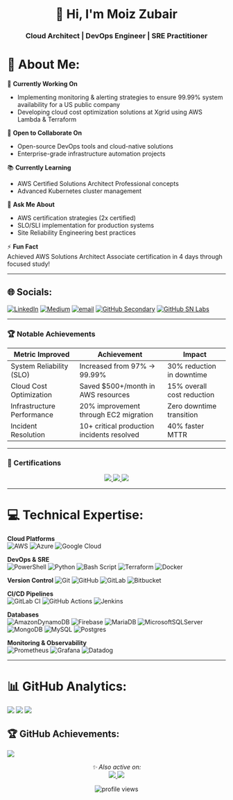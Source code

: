 <h1 align="center">👋 Hi, I'm Moiz Zubair</h1>
<h3 align="center">Cloud Architect | DevOps Engineer | SRE Practitioner</h3>


# 💫 About Me:
🔭 **Currently Working On**  
- Implementing monitoring & alerting strategies to ensure 99.99% system availability for a US public company  
- Developing cloud cost optimization solutions at Xgrid using AWS Lambda & Terraform  

🤝 **Open to Collaborate On**  
- Open-source DevOps tools and cloud-native solutions  
- Enterprise-grade infrastructure automation projects  

📚 **Currently Learning**  
- AWS Certified Solutions Architect Professional concepts  
- Advanced Kubernetes cluster management  

💬 **Ask Me About**  
- AWS certification strategies (2x certified)  
- SLO/SLI implementation for production systems  
- Site Reliability Engineering best practices  

⚡ **Fun Fact**  
Achieved AWS Solutions Architect Associate certification in 4 days through focused study!

---

## 🌐 Socials:
[![LinkedIn](https://img.shields.io/badge/LinkedIn-%230077B5.svg?logo=linkedin&logoColor=white)](https://linkedin.com/in/moizzubair) 
[![Medium](https://img.shields.io/badge/Medium-12100E?logo=medium&logoColor=white)](https://medium.com/@mzubair132909) 
[![email](https://img.shields.io/badge/Email-D14836?logo=gmail&logoColor=white)](mailto:mzubair132909@gmail.com) 
[![GitHub Secondary](https://img.shields.io/badge/GitHub-Moiz_0786-%23181717?style=flat&logo=github)](https://github.com/Moiz-0786)
[![GitHub SN Labs](https://img.shields.io/badge/GitHub-SN_Labs-%23181717?style=flat&logo=github)](https://github.com/moiz-zubair_snlabs)

---

### 🏆 Notable Achievements

<div align="center">
  
| **Metric Improved**          | **Achievement**                               | **Impact**                          |
|------------------------------|-----------------------------------------------|-------------------------------------|
| System Reliability (SLO)     | Increased from 97% → 99.99%                   | 30% reduction in downtime           |
| Cloud Cost Optimization      | Saved $500+/month in AWS resources            | 15% overall cost reduction           |
| Infrastructure Performance   | 20% improvement through EC2 migration         | Zero downtime transition            |
| Incident Resolution          | 10+ critical production incidents resolved    | 40% faster MTTR                     |

</div>

---

### 📜 Certifications

<p align="center">
  <a href="https://www.credly.com/users/moiz-zubair">
    <img src="https://img.shields.io/badge/AWS-Solutions_Architect-FF9900?style=for-the-badge&logo=amazon-aws&logoColor=white"/>
    <img src="https://img.shields.io/badge/GCP-Associate_Engineer-4285F4?style=for-the-badge&logo=google-cloud&logoColor=white"/>
    <img src="https://img.shields.io/badge/AWS-Cloud_Practitioner-FF9900?style=for-the-badge&logo=amazon-aws&logoColor=white"/>
  </a>
</p>

---

# 💻 Technical Expertise:
**Cloud Platforms**  
![AWS](https://img.shields.io/badge/AWS-%23FF9900.svg?style=for-the-badge&logo=amazon-aws&logoColor=white) 
![Azure](https://img.shields.io/badge/azure-%230072C6.svg?style=for-the-badge&logo=microsoftazure&logoColor=white) 
![Google Cloud](https://img.shields.io/badge/GoogleCloud-%234285F4.svg?style=for-the-badge&logo=google-cloud&logoColor=white)

**DevOps & SRE**  
![PowerShell](https://img.shields.io/badge/PowerShell-%235391FE.svg?style=for-the-badge&logo=powershell&logoColor=white) 
![Python](https://img.shields.io/badge/python-3670A0?style=for-the-badge&logo=python&logoColor=ffdd54)
![Bash Script](https://img.shields.io/badge/bash_script-%23121011.svg?style=for-the-badge&logo=gnu-bash&logoColor=white)
![Terraform](https://img.shields.io/badge/terraform-%235835CC.svg?style=for-the-badge&logo=terraform&logoColor=white)
![Docker](https://img.shields.io/badge/docker-%230db7ed.svg?style=for-the-badge&logo=docker&logoColor=white) 

**Version Control**
![Git](https://img.shields.io/badge/git-%23F05033.svg?style=for-the-badge&logo=git&logoColor=white) 
![GitHub](https://img.shields.io/badge/github-%23121011.svg?style=for-the-badge&logo=github&logoColor=white) 
![GitLab](https://img.shields.io/badge/gitlab-%23181717.svg?style=for-the-badge&logo=gitlab&logoColor=white) 
![Bitbucket](https://img.shields.io/badge/bitbucket-%230047B3.svg?style=for-the-badge&logo=bitbucket&logoColor=white) 

**CI/CD Pipelines**  
![GitLab CI](https://img.shields.io/badge/gitlab%20CI-%23181717.svg?style=for-the-badge&logo=gitlab&logoColor=white) 
![GitHub Actions](https://img.shields.io/badge/github%20actions-%232671E5.svg?style=for-the-badge&logo=githubactions&logoColor=white) 
![Jenkins](https://img.shields.io/badge/jenkins-%232C5263.svg?style=for-the-badge&logo=jenkins&logoColor=white) 

**Databases**  
![AmazonDynamoDB](https://img.shields.io/badge/Amazon%20DynamoDB-4053D6?style=for-the-badge&logo=Amazon%20DynamoDB&logoColor=white) 
![Firebase](https://img.shields.io/badge/firebase-a08021?style=for-the-badge&logo=firebase&logoColor=ffcd34) 
![MariaDB](https://img.shields.io/badge/MariaDB-003545?style=for-the-badge&logo=mariadb&logoColor=white) 
![MicrosoftSQLServer](https://img.shields.io/badge/Microsoft%20SQL%20Server-CC2927?style=for-the-badge&logo=microsoft%20sql%20server&logoColor=white) 
![MongoDB](https://img.shields.io/badge/MongoDB-%234ea94b.svg?style=for-the-badge&logo=mongodb&logoColor=white) 
![MySQL](https://img.shields.io/badge/mysql-4479A1.svg?style=for-the-badge&logo=mysql&logoColor=white) 
![Postgres](https://img.shields.io/badge/postgres-%23316192.svg?style=for-the-badge&logo=postgresql&logoColor=white)

**Monitoring & Observability**  
![Prometheus](https://img.shields.io/badge/Prometheus-E6522C?style=for-the-badge&logo=Prometheus&logoColor=white) 
![Grafana](https://img.shields.io/badge/grafana-%23F46800.svg?style=for-the-badge&logo=grafana&logoColor=white)
![Datadog](https://img.shields.io/badge/datadog-%23632CA6.svg?style=for-the-badge&logo=datadog&logoColor=white) 

---

# 📊 GitHub Analytics:
![](https://github-readme-stats.vercel.app/api?username=Moiz-Zubair&theme=github_dark&show_icons=true&hide_border=true&include_all_commits=true&count_private=true)
![](https://github-readme-streak-stats.herokuapp.com/?user=Moiz-Zubair&theme=github-dark&hide_border=true)
![](https://github-readme-stats.vercel.app/api/top-langs/?username=Moiz-Zubair&theme=github_dark&hide_border=true&layout=compact&langs_count=8)

## 🏆 GitHub Achievements:
![](https://github-profile-trophy.vercel.app/?username=Moiz-Zubair&theme=github_dark&no-frame=true&margin-w=15&margin-h=15&column=7)


<p align="center">
  <i>✨ Also active on:</i><br>
  <a href="https://github.com/Moiz-0786">
    <img src="https://img.shields.io/badge/GitHub-Moiz0786-181717?style=flat-square&logo=github&logoColor=white"/>
  </a>
  <a href="https://github.com/moiz-zubair_snlabs">
    <img src="https://img.shields.io/badge/GitHub-moizzubair_SN_Labs-181717?style=flat-square&logo=github&logoColor=white"/>
  </a>
</p>

<p align="center">
  <img src="https://komarev.com/ghpvc/?username=Moiz-Zubair&color=blue&style=flat-square" alt="profile views"/>
</p>
